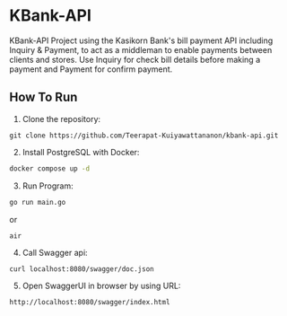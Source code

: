 # KBank-API
KBank-API Project using the Kasikorn Bank's bill payment API including Inquiry & Payment, to act as a middleman to enable payments between clients and stores. Use 
Inquiry for check bill details before making a payment and Payment for confirm payment.

## How To Run 

1. Clone the repository:
```git
git clone https://github.com/Teerapat-Kuiyawattananon/kbank-api.git
```

2. Install PostgreSQL with Docker:
```bash
docker compose up -d
```

3. Run Program:
```bash
go run main.go 
```
or 
```
air 
```

4. Call Swagger api:
```
curl localhost:8080/swagger/doc.json
```

5. Open SwaggerUI in browser by using URL:
```
http://localhost:8080/swagger/index.html
```
## 
